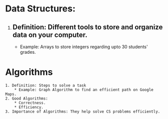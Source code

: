 # Data Structures:
   1. ## Definition: Different tools to store and organize data on your computer.
        - Example: Arrays to store integers regarding upto 30 students' grades.

# Algorithms
    1. Definition: Steps to solve a task
        * Example: Graph Algorithm to find an efficient path on Google Maps.
    2. Good Algorithms:
        * Correctness.
        * Efficiency.
    3. Importance of Algorithms: They help solve CS problems efficiently.
                                                                                
